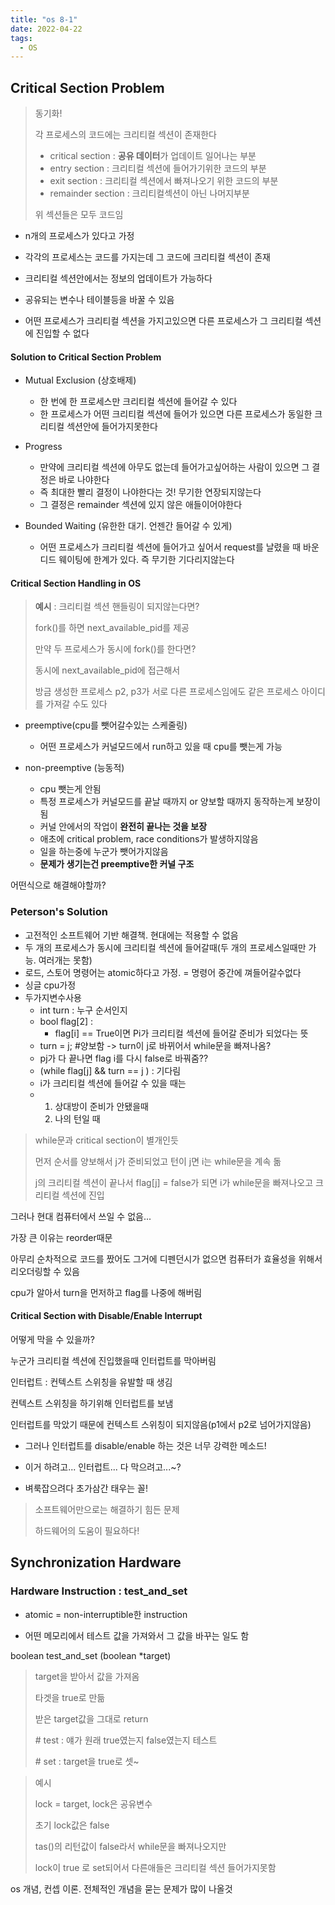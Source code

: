 ```yaml
---
title: "os 8-1"
date: 2022-04-22
tags:
  - OS
---
```




## Critical Section Problem

> 동기화!
>
> 각 프로세스의 코드에는 크리티컬 섹션이 존재한다
>
> * critical section : **공유 데이터**가 업데이트 일어나는 부분
> * entry section : 크리티컬 섹션에 들어가기위한 코드의 부분
> * exit section : 크리티컬 섹션에서 빠져나오기 위한 코드의 부분
> * remainder section : 크리티컬섹션이 아닌 나머지부분
>
> 위 섹션들은 모두 코드임



* n개의 프로세스가 있다고 가정

* 각각의 프로세스는 코드를 가지는데 그 코드에 크리티컬 섹션이 존재

* 크리티컬 섹션안에서는 정보의 업데이트가 가능하다

* 공유되는 변수나 테이블등을 바꿀 수 있음

* 어떤 프로세스가 크리티컬 섹션을 가지고있으면 다른 프로세스가 그 크리티컬 섹션에 진입할 수 없다

  

#### Solution to Critical Section Problem

* Mutual Exclusion (상호배제)
  * 한 번에 한 프로세스만 크리티컬 섹션에 들어갈 수 있다
  * 한 프로세스가 어떤 크리티컬 섹션에 들어가 있으면 다른 프로세스가 동일한 크리티컬 섹션안에 들어가지못한다

* Progress
  * 만약에 크리티컬 섹션에 아무도 없는데 들어가고싶어하는 사람이 있으면 그 결정은 바로 나야한다
  * 즉 최대한 빨리 결정이 나야한다는 것! 무기한 연장되지않는다
  * 그 결정은 remainder 섹션에 있지 않은 애들이어야한다 
* Bounded Waiting (유한한 대기. 언젠간 들어갈 수 있게)
  * 어떤 프로세스가 크리티컬 섹션에 들어가고 싶어서 request를 날렸을 때 바운디드 웨이팅에 한계가 있다. 즉 무기한 기다리지않는다



#### Critical Section Handling in OS

> **예시** : 크리티컬 섹션 핸들링이 되지않는다면?
>
> fork()를 하면 next_available_pid를 제공
>
> 만약 두 프로세스가 동시에 fork()를 한다면?
>
> 동시에 next_available_pid에 접근해서 
>
> 방금 생성한 프로세스 p2, p3가 서로 다른 프로세스임에도 같은 프로세스 아이디를 가져갈 수도 있다



* preemptive(cpu를 뺏어갈수있는 스케줄링)
  * 어떤 프로세스가 커널모드에서 run하고 있을 때 cpu를 뺏는게 가능
  
* non-preemptive (능동적)
  * cpu 뺏는게 안됨
  * 특정 프로세스가 커널모드를 끝날 때까지 or 양보할 때까지 동작하는게 보장이 됨
  * 커널 안에서의 작업이 **완전히 끝나는 것을 보장**
  * 애초에 critical problem, race conditions가 발생하지않음
  * 일을 하는중에 누군가 뺏어가지않음
  * **문제가 생기는건 preemptive한 커널 구조**
  
  

어떤식으로 해결해야할까?

### Peterson's Solution

* 고전적인 소프트웨어 기반 해결책. 현대에는 적용할 수 없음
* 두 개의 프로세스가 동시에 크리티컬 섹션에 들어갈때(두 개의 프로세스일때만 가능. 여러개는 못함)
* 로드, 스토어 명령어는 atomic하다고 가정. = 명령어 중간에 껴들어갈수없다
* 싱글 cpu가정
* 두가지변수사용
  * int turn : 누구 순서인지
  * bool flag[2] : 
    * flag[i] == True이면 Pi가 크리티컬 섹션에 들어갈 준비가 되었다는 뜻
  * turn = j; #양보함 -> turn이 j로 바뀌어서 while문을 빠져나옴?
  * pj가 다 끝나면 flag i를 다시 false로 바꿔줌??
  * (while flag[j] && turn == j ) : 기다림
  * i가 크리티컬 섹션에 들어갈 수 있을 때는
  * 1. 상대방이 준비가 안됐을때
    2. 나의 턴일 때

> while문과 critical section이 별개인듯
>
> 먼저 순서를 양보해서 j가 준비되었고 턴이 j면 i는 while문을 계속 돎
>
> j의 크리티컬 섹션이 끝나서 flag[j] = false가 되면 i가 while문을 빠져나오고 크리티컬 섹션에 진입



그러나 현대 컴퓨터에서 쓰일 수 없음...

가장 큰 이유는 reorder때문

아무리 순차적으로 코드를 짰어도 그거에 디펜던시가 없으면 컴퓨터가 효율성을 위해서 리오더링할 수 있음

cpu가 알아서 turn을 먼저하고 flag를 나중에 해버림



#### Critical Section with Disable/Enable Interrupt

어떻게 막을 수 있을까?

누군가 크리티컬 섹션에 진입했을때 인터럽트를 막아버림

인터럽트 : 컨텍스트 스위칭을 유발할 때 생김

컨텍스트 스위칭을 하기위해 인터럽트를 보냄

인터럽트를 막았기 때문에 컨텍스트 스위칭이 되지않음(p1에서  p2로 넘어가지않음)

* 그러나 인터럽트를 disable/enable 하는 것은 너무 강력한 메소드!

* 이거 하려고... 인터럽트... 다 막으려고...~?
* 벼룩잡으려다 초가삼간 태우는 꼴!

> 소프트웨어만으로는 해결하기 힘든 문제
>
> 하드웨어의 도움이 필요하다!

## Synchronization Hardware

### Hardware Instruction : test_and_set

* atomic = non-interruptible한 instruction

* 어떤 메모리에서 테스트 값을 가져와서 그 값을 바꾸는 일도 함



boolean test_and_set (boolean \*target)

> target을 받아서 값을 가져옴
>
> 타겟을 true로 만듦
>
> 받은 target값을 그대로 return
>
> \# test : 얘가 원래 true였는지 false였는지 테스트
>
> \# set : target을 true로 셋~ 



> 예시
>
> lock = target, lock은 공유변수
>
> 초기 lock값은 false
>
> tas()의 리턴값이 false라서 while문을 빠져나오지만
>
> lock이 true 로 set되어서 다른애들은 크리티컬 섹션 들어가지못함



os 개념, 컨셉 이론. 전체적인 개념을 묻는 문제가 많이 나올것

